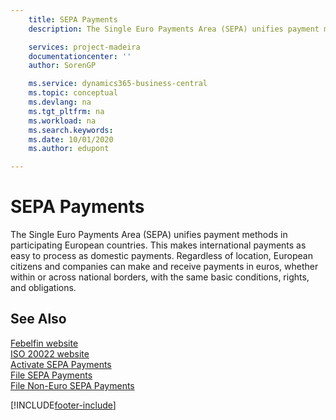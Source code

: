 ```yaml
---
    title: SEPA Payments
    description: The Single Euro Payments Area (SEPA) unifies payment methods in participating European countries. This makes international payments as easy to process as domestic payments. Regardless of location, European citizens and companies can make and receive payments in euros, whether within or across national borders, with the same basic conditions, rights, and obligations.

    services: project-madeira 
    documentationcenter: ''
    author: SorenGP

    ms.service: dynamics365-business-central
    ms.topic: conceptual
    ms.devlang: na
    ms.tgt_pltfrm: na
    ms.workload: na
    ms.search.keywords:
    ms.date: 10/01/2020
    ms.author: edupont

---
```

# SEPA Payments
The Single Euro Payments Area (SEPA) unifies payment methods in participating European countries. This makes international payments as easy to process as domestic payments. Regardless of location, European citizens and companies can make and receive payments in euros, whether within or across national borders, with the same basic conditions, rights, and obligations.  

## See Also  
 [Febelfin website](https://go.microsoft.com/fwlink/?LinkId=275119)   
 [ISO 20022 website](https://go.microsoft.com/fwlink/?LinkId=275120)   
 [Activate SEPA Payments](how-to-activate-sepa-payments.md)   
 [File SEPA Payments](how-to-file-sepa-payments.md)   
 [File Non-Euro SEPA Payments](how-to-file-non-euro-sepa-payments.md)


[!INCLUDE[footer-include](../../includes/footer-banner.md)]